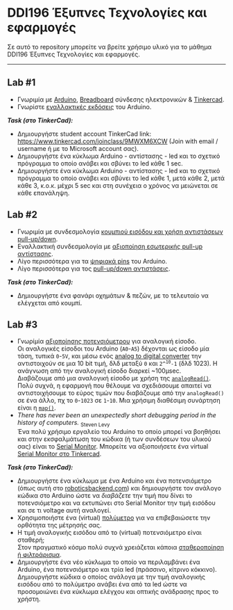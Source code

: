 # DDI196 Έξυπνες Τεχνολογίες και εφαρμογές

Σε αυτό το repository μπορείτε να βρείτε χρήσιμο υλικό για το μάθημα DDI196 Έξυπνες Τεχνολογίες και εφαρμογές.

---

## Lab #1
* Γνωριμία με [Arduino](https://youtu.be/IV49AxTpOmw), [Breadboard](https://youtu.be/IjUNCm3haNg) σύνδεσης ηλεκτρονικών & [Tinkercad](https://youtu.be/tRz5ybWVbyQ).  
* Γνωρίστε [εναλλακτικές εκδόσεις](https://www.arduino.cc/en/main/products) του Arduino.

***Task (στο TinkerCad):***

* Δημιουργήστε student account TinkerCad link: https://www.tinkercad.com/joinclass/9MWXM6XCW (Join with email / username ή με το Microsoft account σας).
* Δημιουργήστε ένα κύκλωμα Arduino - αντίστασης - led και το σχετικό πρόγραμμα το οποίο ανάβει και σβύνει το led κάθε 1 sec.
* Δημιουργήστε ένα κύκλωμα Arduino - αντίστασης - led και το σχετικό πρόγραμμα το οποίο ανάβει και σβύνει το led κάθε 1, μετά κάθε 2, μετά κάθε 3, κ.ο.κ. μέχρι 5 sec και στη συνέχεια ο χρόνος να μειώνεται σε κάθε επανάληψη.

## Lab #2
* Γνωριμία με συνδεσμολογία [κουμπιού εισόδου και χρήση αντιστάσεων pull-up/down](https://youtu.be/riLNkdNt4gg).
* Εναλλακτική συνδεσμολογία με [αξιοποίηση εσωτερικής pull-up αντίστασης](https://docs.arduino.cc/tutorials/generic/digital-input-pullup).
* Λίγο περισσότερα για τα [ψηφιακά pins](https://www.arduino.cc/en/Tutorial/Foundations/DigitalPins) του Arduino.
* Λίγο περισσότερα για τος [pull-up/down αντιστάσεις](https://www.seeedstudio.com/blog/2020/02/21/pull-up-resistor-vs-pull-down-differences-arduino-guide/).

***Task (στο TinkerCad):***

* Δημιουργήστε ένα φανάρι οχημάτων & πεζών, με το τελευταίο να ελέγχεται από κουμπί.

## Lab #3
* Γνωρίμία [αξιοποίησης ποτενσιόμετρου](https://youtu.be/_pft_oqDJUA) για αναλογική είσοδο.   
Οι αναλογικές είσοδοι του Arduino (`A0`-`A5`) δέχονται ως είσοδο μία τάση, τυπικά `0`-`5V`, και μέσω ενός [analog to digital converter](https://learn.sparkfun.com/tutorials/analog-to-digital-conversion/all) την αντιστοιχούν σε μια 10 bit τιμή, δλδ μεταξύ `0` και <code>2^<sup>10</sup>-1</code> (δλδ 1023). Η ανάγνωση από την αναλογική είσοδο διαρκεί ~100μsec.  
Διαβάζουμε από μια αναλογική είσοδο με χρήση της [`analogRead()`](https://www.arduino.cc/reference/en/language/functions/analog-io/analogread/).  
Πολύ συχνά, η εφαρμογή που θέλουμε να σχεδιάσουμε απαιτεί να αντιστοιχήσουμε το εύρος τιμών που διαβάζουμε από την `analogRead()` σε ένα άλλο, πχ το `0`-`1023` σε `1`-`10`. Μια χρήσιμη διαθέσιμη συνάρτηση είναι η [`map()`](https://www.arduino.cc/reference/en/language/functions/math/map/).
* _There has never been an unexpectedly short debugging period in the history of computers._ <sub>Steven Levy</sub>  
Ένα πολύ χρήσιμο εργαλείο του Arduino το οποίο μπορεί να βοηθήσει και στην εκσφαλμάτωση του κώδικα (ή των συνδέσεων του υλικού σας) είναι το [Serial Monitor](https://docs.arduino.cc/software/ide-v2/tutorials/ide-v2-serial-monitor). Μπορείτε να αξιοποιήσετε ένα virtual [Serial Monitor στο Tinkercad](https://www.instructables.com/Arduino-Serial-Monitor-in-Tinkercad/).  

***Task (στο TinkerCad):***

* Δημιουργήστε ένα κύκλωμα με ένα Arduino και ένα ποτενσιόμετρο (όπως αυτή στο [roboticsbackend.com](https://roboticsbackend.com/wp-content/uploads/2021/09/arduino_potentiometer_circuit.png)) και δημιουργήστε τον ανάλογο κώδικα στο Arduino ώστε να _διαβάζετε_ την τιμή που δίνει το ποτενσιόμετρο και να εκτυπώνει στο Serial Monitor την τιμή εισόδου και σε τι voltage αυτή αναλογεί.
* Χρησιμοποιήστε ένα (virtual) [πολύμετρο](https://www.tutocad.com/tinkercad/how-to-use-multimeter-in-tinkercad/) για να επιβεβαιώσετε την ορθότητα της μέτρησής σας.
* Η τιμή αναλογικής εισόδου από το (virtual) ποτενσιόμετρο είναι σταθερή;  
Στον πραγματικό κόσμο πολύ συχνά χρειάζεται κάποια [σταθεροποίηση ή φιλτράρισμα](https://www.norwegiancreations.com/2015/10/tutorial-potentiometers-with-arduino-and-filtering/).
* Δημιουργήστε ένα νέο κύκλωμα το οποίο να περιλαμβάνει ένα Arduino, ένα ποτενσιόμετρο και τρία led (πράσσινο, κίτρινο κόκκινο). Δημιουργήστε κώδικα ο οποίος ανάλογα με την τιμή αναλογικής εισόδου από το πολύμετρο ανάβει ένα από τα led ώστε να προσομοιώνει ένα κύκλωμα ελέγχου και οπτικής ανάδρασης προς το χρήστη.
